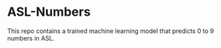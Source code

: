 # ASL-Numbers
This repo contains a trained machine learning model that predicts 0 to 9 numbers in ASL.
